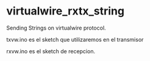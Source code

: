 # virtualwire_rxtx_string
Sending Strings on virtualwire protocol.

txvw.ino es el sketch que utilizaremos en el transmisor

rxvw.ino es el sketch de recepcion.
